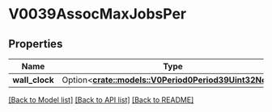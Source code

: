 # V0039AssocMaxJobsPer

## Properties

Name | Type | Description | Notes
------------ | ------------- | ------------- | -------------
**wall_clock** | Option<[**crate::models::V0Period0Period39Uint32NoVal**](v0.0.39_uint32_no_val.md)> |  | [optional]

[[Back to Model list]](../README.md#documentation-for-models) [[Back to API list]](../README.md#documentation-for-api-endpoints) [[Back to README]](../README.md)



